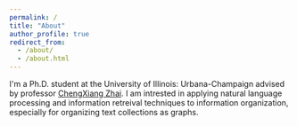 ```yaml
---
permalink: /
title: "About"
author_profile: true
redirect_from: 
  - /about/
  - /about.html
---
```


I'm a Ph.D. student at the University of Illinois: Urbana-Champaign advised by professor [ChengXiang Zhai](https://czhai.cs.illinois.edu/). I am intrested in applying natural language processing and information retreival techniques to information organization, especially for organizing text collections as graphs. 
